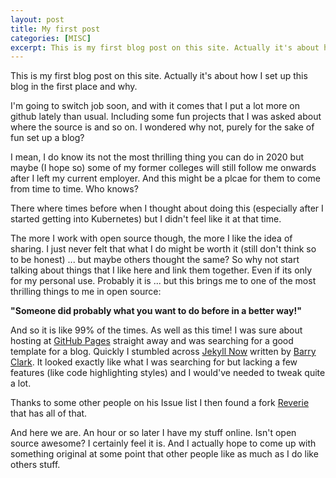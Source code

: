 ```yaml
---
layout: post
title: My first post
categories: [MISC]
excerpt: This is my first blog post on this site. Actually it's about how I set up this blog in the first place and why. I'm going to switch job soon, and with it comes that...
---
```


This is my first blog post on this site. Actually it's about how I set up this blog in the first place and why.

I'm going to switch job soon, and with it comes that I put a lot more on github lately than usual. Including some fun projects that I was asked about where the source is and so on. I wondered why not, purely for the sake of fun set up a blog?

I mean, I do know its not the most thrilling thing you can do in 2020 but maybe (I hope so) some of my former colleges will still follow me onwards after I left my current employer. And this might be a plcae for them to come from time to time. Who knows?

There where times before when I thought about doing this (especially after I started getting into Kubernetes) but I didn't feel like it at that time.

The more I work with open source though, the more I like the idea of sharing. I just never felt that what I do might be worth it (still don't think so to be honest) ... but maybe others thought the same? So why not start talking about things that I like here and link them together. Even if its only for my personal use. Probably it is ... but this brings me to one of the most thrilling things to me in open source:

<strong>"Someone did probably what you want to do before in a better way!"</strong>

And so it is like 99% of the times. As well as this time! I was sure about hosting at [GitHub Pages](https://pages.github.com/) straight away and was searching for a good template for a blog. Quickly I stumbled across [Jekyll Now](https://github.com/barryclark/jekyll-now) written by [Barry Clark](https://www.barryclark.co/). It looked exactly like what I was searching for but lacking a few features (like code highlighting styles) and I would've needed to tweak quite a lot.

Thanks to some other people on his Issue list I then found a fork [Reverie](https://github.com/amitmerchant1990/reverie) that has all of that.

And here we are. An hour or so later I have my stuff online. Isn't open source awesome? I certainly feel it is. And I actually hope to come up with something original at some point that other people like as much as I do like others stuff.

